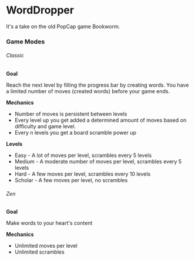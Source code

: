 # WordDropper
It's a take on the old PopCap game Bookworm.

### Game Modes
###### Classic
**Goal**

Reach the next level by filling the progress bar by creating words. You
have a limited number of moves (created words) before your game ends.

**Mechanics**
+ Number of moves is persistent between levels
+ Every level up you get added a determined amount of moves based on difficulty and game level.
+ Every n levels you get a board scramble power up

**Levels**
+ Easy - A lot of moves per level, scrambles every 5 levels
+ Medium - A moderate number of moves per level, scrambles every 5 levels
+ Hard - A few moves per level, scrambles every 10 levels
+ Scholar - A few moves per level, no scrambles
	

	
###### Zen
**Goal**

Make words to your heart's content

**Mechanics**
+ Unlimited moves per level
+ Unlimited scrambles